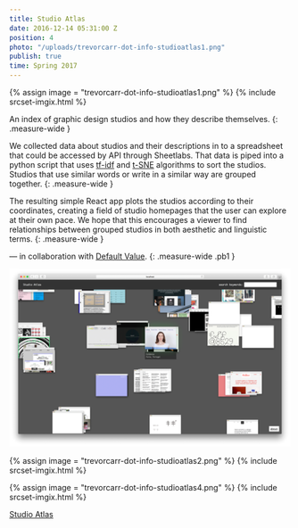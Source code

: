 ```yaml
---
title: Studio Atlas
date: 2016-12-14 05:31:00 Z
position: 4
photo: "/uploads/trevorcarr-dot-info-studioatlas1.png"
publish: true
time: Spring 2017 
---
```


{% assign image = "trevorcarr-dot-info-studioatlas1.png" %}
{% include srcset-imgix.html %}

An index of graphic design studios and how they describe themselves.
{: .measure-wide }

We collected data about studios and their descriptions in to a spreadsheet that could be accessed by API through Sheetlabs. That data is piped into a python script that uses <span class="link dim out nobreak">[tf-idf](https://en.wikipedia.org/wiki/Tf%E2%80%93idf)</span> and <span class="link dim out nobreak">[t-SNE](https://en.wikipedia.org/wiki/Tf%E2%80%93idf)</span> algorithms to sort the studios. Studios that use similar words or write in a similar way are grouped together.
{: .measure-wide }

The resulting simple React app plots the studios according to their coordinates, creating a field of studio homepages that the user can explore at their own pace. We hope that this encourages a viewer to find relationships between grouped studios in both aesthetic and linguistic terms.
{: .measure-wide }

— in collaboration with <span class="link dim out">[Default Value](http://defaultvalue.info/)</span>.
{: .measure-wide .pb1 }

![](/uploads/trevorcarr-dot-info-studioatlas3.gif)

{% assign image = "trevorcarr-dot-info-studioatlas2.png" %}
{% include srcset-imgix.html %}

{% assign image = "trevorcarr-dot-info-studioatlas4.png" %}
{% include srcset-imgix.html %}

<span class="link dim out">[Studio Atlas](https://trevorcarr.info/deploy-studio-atlas/)</span>
